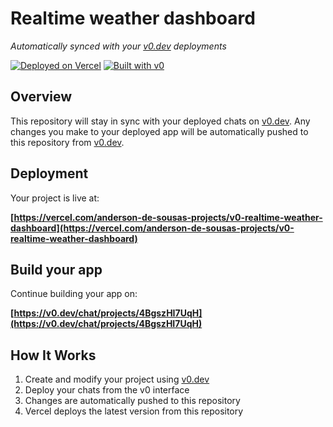 # Realtime weather dashboard

*Automatically synced with your [v0.dev](https://v0.dev) deployments*

[![Deployed on Vercel](https://img.shields.io/badge/Deployed%20on-Vercel-black?style=for-the-badge&logo=vercel)](https://vercel.com/anderson-de-sousas-projects/v0-realtime-weather-dashboard)
[![Built with v0](https://img.shields.io/badge/Built%20with-v0.dev-black?style=for-the-badge)](https://v0.dev/chat/projects/4BgszHI7UqH)

## Overview

This repository will stay in sync with your deployed chats on [v0.dev](https://v0.dev).
Any changes you make to your deployed app will be automatically pushed to this repository from [v0.dev](https://v0.dev).

## Deployment

Your project is live at:

**[https://vercel.com/anderson-de-sousas-projects/v0-realtime-weather-dashboard](https://vercel.com/anderson-de-sousas-projects/v0-realtime-weather-dashboard)**

## Build your app

Continue building your app on:

**[https://v0.dev/chat/projects/4BgszHI7UqH](https://v0.dev/chat/projects/4BgszHI7UqH)**

## How It Works

1. Create and modify your project using [v0.dev](https://v0.dev)
2. Deploy your chats from the v0 interface
3. Changes are automatically pushed to this repository
4. Vercel deploys the latest version from this repository